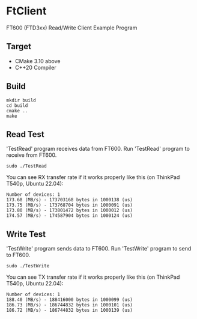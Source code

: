 # FtClient

FT600 (FTD3xx) Read/Write Client Example Program

## Target

* CMake 3.10 above
* C++20 Compiler

## Build

```
mkdir build
cd build
cmake ..
make
```

## Read Test

'TestRead' program receives data from FT600. Run 'TestRead' program to receive from FT600.

```
sudo ./TestRead
```

You can see RX transfer rate if it works properly like this (on ThinkPad T540p, Ubuntu 22.04):

```
Number of devices: 1
173.68 (MB/s) - 173703168 bytes in 1000138 (us)
173.75 (MB/s) - 173768704 bytes in 1000091 (us)
173.80 (MB/s) - 173801472 bytes in 1000012 (us)
174.57 (MB/s) - 174587904 bytes in 1000124 (us)
```

## Write Test

'TestWrite' program sends data to FT600. Run 'TestWrite' program to send to FT600.

```
sudo ./TestWrite
```

You can see TX transfer rate if it works properly like this (on ThinkPad T540p, Ubuntu 22.04):

```
Number of devices: 1
188.40 (MB/s) - 188416000 bytes in 1000099 (us)
186.73 (MB/s) - 186744832 bytes in 1000101 (us)
186.72 (MB/s) - 186744832 bytes in 1000139 (us)
```
